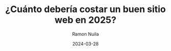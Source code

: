 ---
title: "¿Cuánto debería costar un buen sitio web en 2025?"
description: "Guía paso a paso para implementar un formulario profesional en Astro con base de datos en Turso y notificaciones automáticas usando Resend. Ideal para sitios modernos y rápidos."
author: "Ramon Nuila"
readtime: 9
img: /photos/astro-form-turso.png
imageAlt: "Formulario en Astro con base de datos y envío de correo"
date: 2024-03-28
---